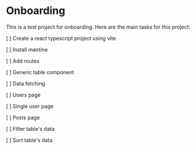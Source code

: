 # Onboarding
This is a test project for onboarding.
Here are the main tasks for this project:

[ ] Create a react typescript project using vite

[ ] Install mantine

[ ] Add routes

[ ] Generic table component

[ ] Data fetching

[ ] Users page

[ ] Single user page

[ ] Posts page

[ ] Filter table's data

[ ] Sort table's data
